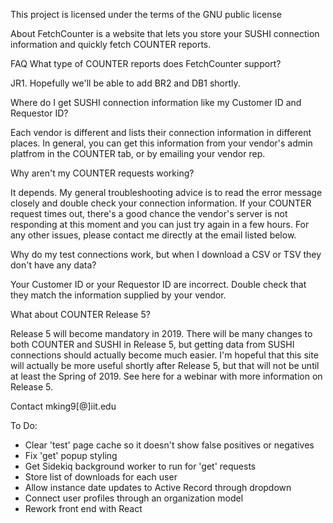 This project is licensed under the terms of the GNU public license

About
FetchCounter is a website that lets you store your SUSHI connection information and quickly fetch COUNTER reports.

FAQ
What type of COUNTER reports does FetchCounter support?

JR1. Hopefully we'll be able to add BR2 and DB1 shortly.

Where do I get SUSHI connection information like my Customer ID and Requestor ID?

Each vendor is different and lists their connection information in different places. In general, you can get this information from your vendor's admin platfrom in the COUNTER tab, or by emailing your vendor rep.

Why aren't my COUNTER requests working?

It depends. My general troubleshooting advice is to read the error message closely and double check your connection information. If your COUNTER request times out, there's a good chance the vendor's server is not responding at this moment and you can just try again in a few hours. For any other issues, please contact me directly at the email listed below.

Why do my test connections work, but when I download a CSV or TSV they don't have any data?

Your Customer ID or your Requestor ID are incorrect. Double check that they match the information supplied by your vendor.

What about COUNTER Release 5?

Release 5 will become mandatory in 2019. There will be many changes to both COUNTER and SUSHI in Release 5, but getting data from SUSHI connections should actually become much easier. I'm hopeful that this site will actually be more useful shortly after Release 5, but that will not be until at least the Spring of 2019. See here for a webinar with more information on Release 5.

Contact
mking9[@]iit.edu

To Do:
- Clear 'test' page cache so it doesn't show false positives or negatives
- Fix 'get' popup styling
- Get Sidekiq background worker to run for 'get' requests
- Store list of downloads for each user
- Allow instance date updates to Active Record through dropdown
- Connect user profiles through an organization model
- Rework front end with React
